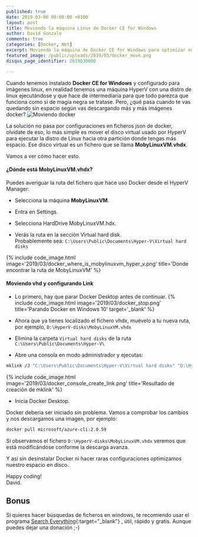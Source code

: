 ```yaml
---
published: true
date: 2019-03-06 00:00:00 +0100
layout: post
title: Moviendo la máquina Linux de Docker CE for Windows
author: David Gonzalo
comments: true
categories: [Docker, Net]
excerpt: Moviendo la máquina de Docker CE for Windows para optimizar nuestro espacio en disco.
featured_image: /public/uploads/2019/03/docker_move.png
disqus_page_identifier: 2019030600

---
```

Cuando tenemos instalado **Docker CE for Windows** y configurado para imágenes linux, en realidad tenemos una máquina HyperV con una distro de linux ejecutándose y que hace de intermediaria para que todo parezca que funciona como si de magia negra se tratase. Pero, ¿qué pasa cuando te vas quedando sin espacio según vas descargando más y más imágenes docker?
<img src="{{site.baseurl}}public/uploads/2019/03/docker_move.png" style="border:0px" alt="Moviendo docker"  />
<!--break--> 

La solución no pasa por configuraciones en ficheros json de docker, olvídate de eso, lo más simple es mover el disco virtual usado por HyperV para ejecutar la distro de Linux hacia otra partición donde tengas más espacio. Ese disco virtual es un fichero que se llama **MobyLinuxVM.vhdx**.

Vamos a ver cómo hacer esto.

#### ¿Dónde está MobyLinuxVM.vhdx?
Puedes averiguar la ruta del fichero que hace uso Docker desde el HyperV Manager:
- Selecciona la máquina **MobyLinuxVM**.

- Entra en Settings.

- Selecciona HardDrive MobyLinuxVM.hdx.

- Verás la ruta en la sección Virtual hard disk. <br/>Probablemente sea: `C:\Users\Public\Documents\Hyper-V\Virtual hard disks`

{% include code_image.html 
image='2019/03/docker_where_is_mobylinuxvm_hyper_v.png'
title='Donde encontrar la ruta de MobyLinuxVM'
%}

#### Moviendo vhd y configurando Link
- Lo primero, hay que parar Docker Desktop antes de continuar.
{% include code_image.html 
image='2019/03/docker_stop.png'
title='Parando Docker en Windows 10'
target='_blank'
%}

- Ahora que ya tienes localizado el fichero vhdx, muévelo a tu nueva ruta, por ejemplo, `D:\HyperV-disks\MobyLinuxVM.vhdx`

- Elimina la carpeta `Virtual hard disks` de la ruta `C:\Users\Public\Documents\Hyper-V\`

- Abre una consola en modo administrador y ejecutas:
```bash
mklink /J "C:\Users\Public\Documents\Hyper-V\Virtual hard disks" "D:\HyperV-disks"
```
{% include code_image.html 
image='2019/03/docker_console_create_link.png'
title='Resultado de creación de mklink'
%}

- Inicia Docker Desktop. 


Docker debería ser iniciado sin problema. Vamos a comprobar los cambios y nos descargamos una imagen, por ejemplo:
```bash
docker pull microsoft/azure-cli:2.0.59
```

Si observamos el fichero `D:\HyperV-disks\MobyLinuxVM.vhdx` veremos que está modificándose conforme la descarga avanza.

Y así sin desinstalar Docker ni hacer raras configuraciones optimizamos nuestro espacio en disco.

Happy coding!
<br/>
David.


## Bonus
Si quieres hacer búsquedas de ficheros en windows, te recomiendo usar el programa 
[Search Everything](https://www.voidtools.com/es-es/){:target="_blank"} 
, útil, rápido y gratis. Aunque puedes dejar una donación ;-)

